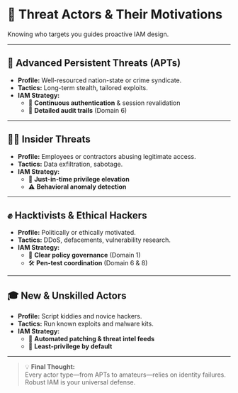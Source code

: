 # 👥 Threat Actors & Their Motivations

Knowing who targets you guides proactive IAM design.

---

## 🎯 Advanced Persistent Threats (APTs)
- **Profile:** Well-resourced nation-state or crime syndicate.  
- **Tactics:** Long-term stealth, tailored exploits.  
- **IAM Strategy:**  
  - 🚨 **Continuous authentication** & session revalidation  
  - 📑 **Detailed audit trails** (Domain 6)

---

## 🏴‍☠️ Insider Threats
- **Profile:** Employees or contractors abusing legitimate access.  
- **Tactics:** Data exfiltration, sabotage.  
- **IAM Strategy:**  
  - 🔄 **Just-in-time privilege elevation**  
  - ⚠️ **Behavioral anomaly detection**

---

## ✊ Hacktivists & Ethical Hackers
- **Profile:** Politically or ethically motivated.  
- **Tactics:** DDoS, defacements, vulnerability research.  
- **IAM Strategy:**  
  - 📜 **Clear policy governance** (Domain 1)  
  - 🛠️ **Pen-test coordination** (Domain 6 & 8)

---

## 🎓 New & Unskilled Actors
- **Profile:** Script kiddies and novice hackers.  
- **Tactics:** Run known exploits and malware kits.  
- **IAM Strategy:**  
  - 🔄 **Automated patching & threat intel feeds**  
  - 🔐 **Least-privilege by default**

---

> 💡 **Final Thought:**  
> Every actor type—from APTs to amateurs—relies on identity failures. Robust IAM is your universal defense.
